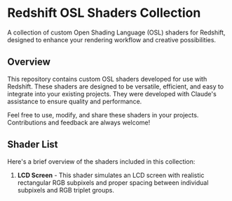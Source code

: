 # Redshift OSL Shaders Collection

A collection of custom Open Shading Language (OSL) shaders for Redshift, designed to enhance your rendering workflow and creative possibilities.

## Overview

This repository contains custom OSL shaders developed for use with Redshift. These shaders are designed to be versatile, efficient, and easy to integrate into your existing projects. They were developed with Claude's assistance to ensure quality and performance.

Feel free to use, modify, and share these shaders in your projects. Contributions and feedback are always welcome!

## Shader List

Here's a brief overview of the shaders included in this collection:

1. **LCD Screen** -  This shader simulates an LCD screen with realistic rectangular RGB subpixels and proper spacing between individual subpixels and RGB triplet groups.
